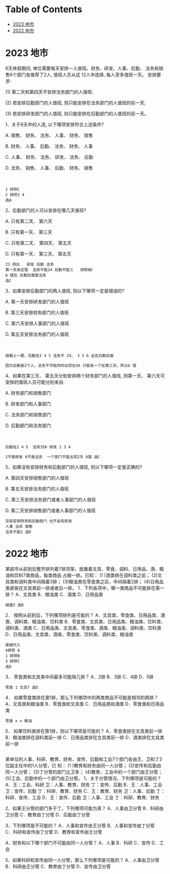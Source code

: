 # Table of Contents

* [2023 地市](#2023-地市)
* [2022 地市](#2022-地市)


# 2023 地市

6天休假期间, 单位需要每天安排一人值班。财务、研发、人事、后勤、 法务和销售6个部门各推荐了2人, 值班人员从这 12人中选择, 每人至多值班一天。 安排要求:

(1) 第二天和第四天不安排法务部门的人值班;

(2) 若安排后勤部门的人值班, 则只能安排在法务部门的人值班的前一天;

(3) 若安排研发部门的人值班, 则只能安排在后勤部门的人值班的前一天。

1、关于6天中的人选, 以下哪项安排符合上述条件?

A. 销售、 财务、 法务、 人事、 财务、 销售

B. 财务、 人事、 后勤、 法务、 财务、 人事

C. 人事、 财务、 法务、 研发、 法务、 后勤

D. 法务、 销售、 人事、 后勤、 财务、 销售

　

```
1 排除C
2 排除3 4 
选A
```

2、后勤部门的人可以安排在哪几天值班?

A. 只有第二天、 第六天

B. 只有第一天、 第三天

C. 只有第二天、 第四天、 第五天

D. 只有第一天、 第三天、 第五天

```
23 得出   研发 后勤 法务 
第一天肯定错  法务不能24 后勤不能三   排除BD
A 错在 后勤后面是法务
选C
```

3、如果安排后勤部门的两人值班, 则以下哪项一定是错误的?

A. 第一天安排研发部门的人值班

B. 第三天安排财务部门的人值班

C. 第六天安排人事部门的人值班

D. 第五天安排法务部门的人值班

　　

```
根据上一题，后勤在2 4 5 法务不 24， 3 5 6 且在后勤后面

因为后勤是2个人，法务不可能同时出现在56 只能有一个在第三天，所以b 错
```

4、如果在第三天、 第五天分别安排两个财务部门的人值班, 则第一天、 第六天可安排的值班人员可能分别来自:

A. 财务部门和销售部门

B. 研发部门和人事部门

C. 法务部门和销售部门

D. 后勤部门和法务部门

　　

```
后勤在2 4 5  法务356 研发 1 3 4 

1不是研发 6不是法务  一个部门不能出现2次 A错 选C

```

5、如果没有安排财务和后勤部门的人值班, 则以下哪项一定是正确的?

A. 第四天安排销售部门的人值班

B. 第五天安排法务部门的人值班

C. 第三天安排法务部门或者人事部门的人值班

D. 第二天安排销售部门或者人事部门的人值班

```
没有安排财务和后勤部门 也不会有研发
人事 法务 销售 
法务不能2 选D
```





# 2022 地市

某超市从前到后整齐排列着7排货架，放置着文具、零食、调料、日用品、酒、粮油和饮料7类商品，每类商品 占据一排。已知：
(1 )酒类排在调料类之前；
(2)文具类和调料类中间隔着3排；
(3)粮油类在零食类之后，中间隔着2排；
(4)日用品类紧挨在文具类前一排或者后一排。
1．下列各项中，哪一类商品不可能排在第一排？
A．文具类            B．粮油类                             C．酒类             D．日用品类

```
根据3 选B
```



2． 按照从前到后，下列哪项排列是可能的？
A．文具类、零食类、日用品类、酒类、调料类、粮油类、饮料类
B．零食类、文具类、日用品类、粮油类、饮料类、调料类、酒类
C．日用品类、文具类、零食类、酒类、粮油类、调料类、饮料类
D．日用品类、文具类、酒类、零食类、饮料类、调料类、粮油类

 ```
直接代入 
4排除 A
1 排除B
3 排除C
选D
 ```



3． 零食类和文具类中间最多可能隔几排？
A．2排       B．3排       C．4排      D．5排

```
零食 1 文具7 选D
```



4． 如果零食类排在第1排，那么下列哪项中的两类商品不可能是相邻的两排？
A．文具类和粮油类           B．零食类和文具类               C．日用品类和酒类           D．零食类和日用品类

```
零食 x x 粮油 
```



5． 如果饮料类排在第1排，则以下哪项是可能的？
A．零食类排在文具类前一排       B．粮油类排在调料类前一排
C．日用品类排在文具类前一排      D．酒类排在文具类前一排

```

```

某单位的人事、科研、教育、财务、宣传、后勤和工会7个部门各由王、卫和丁3位副主任中的1人分管，已 知：
(1 )教育和财务由同一人分管；
(2)宣传和后勤由同一人分管；
(3)丁分管的部门比卫多；
(4)教育、工会中的一个部门由王分管；
(5)工会、后勤中的一个部门由卫分管。
1、关于分管情况，下列哪项是可能的？
A．王：工会、科研    卫：人事、教育、财务   丁：宣传、后勤
B．王：人事、工会   卫：宣传、后勤    丁：科研、教育、财务
C．王：教育、财务    卫：人事、后勤    丁：科研、宣传、工会
D．王：宣传、后勤    卫：人事、工会   丁：科研、教育、财务

2、如果王分管的部门多于丁，下列哪项可能为真？
A．人事由卫分管          B．科研由卫分管                      C．教育由丁分管          D．后勤由丁分管

3、下列哪项是不可能的？
A．人事和宣传由王分管         B．人事和宣传由丁分管     
C．科研和宣传由丁分管         D．教育和宣传由王分管

4、财务和以下哪个部门不可能由同一人分管？
A．人事       B．科研      C．宣传      D．工会

5、如果科研和宣传由同一人分管，那么下列哪项是可能的？
A．人事由卫分管          B．科研由王分管                 C．教育由丁分管          D．宣传由卫分管
